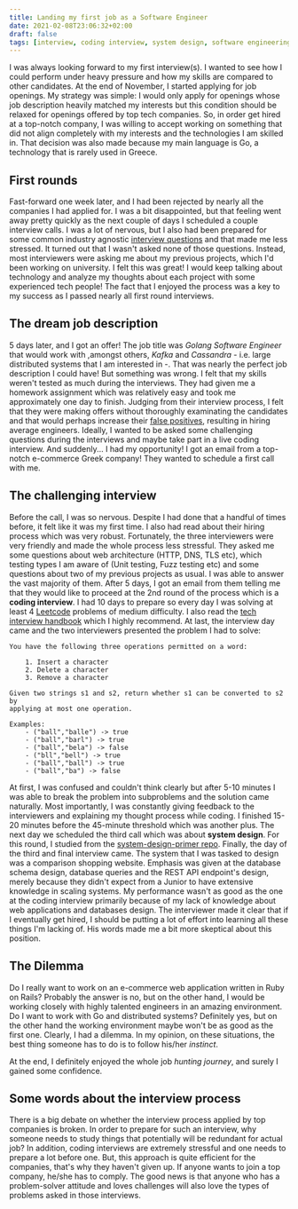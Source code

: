 ```yaml
---
title: Landing my first job as a Software Engineer
date: 2021-02-08T23:06:32+02:00
draft: false
tags: [interview, coding interview, system design, software engineering]
---
```




I was always looking forward to my first interview(s). I wanted to see how I could
perform under heavy pressure and how my skills are compared to other candidates.
At the end of November, I started applying for job openings. My strategy was 
simple: I would only apply for openings whose job description heavily
matched my interests but this condition should be relaxed for openings offered by top tech 
companies. So, in order get hired at a top-notch company, I was willing to accept working on something that did not align completely with my interests and the technologies I am skilled in. That decision was also made because my main language is Go, a technology that is rarely used in Greece.

## __First rounds__

Fast-forward one week later, and I had been rejected by nearly all the companies I had applied for. I was a bit disappointed, but that feeling went away pretty quickly as the next couple of days I scheduled a couple interview calls. I was a lot of nervous, but I also had been prepared for some common industry agnostic [interview questions](https://www.indeed.com/career-advice/interviewing/top-interview-questions-and-answers) and that made me less stressed. It turned out that I wasn't asked none of those questions. Instead, most interviewers were asking me about my previous projects,
which I'd been working on university. I felt this was great! I would keep talking
about technology and analyze my thoughts about each project with some experienced 
tech people! The fact that I enjoyed the process was a key to my success as I 
passed nearly all first round interviews. 

## __The dream job description__ 

5 days later, and I got an offer! The job title was *Golang Software Engineer* that
would work with ,amongst others, *Kafka* and *Cassandra* - i.e. large distributed systems that I am interested in -. That was nearly the perfect job description I could have! But something was wrong. I felt that my skills weren't tested 
as much during the interviews. They had given me a homework assignment which was 
relatively easy and took me approximately one day to finish. Judging from their interview process, I felt that they were making offers without thoroughly examinating the candidates and that would perhaps increase their [false positives](https://en.wikipedia.org/wiki/False_positives_and_false_negatives), resulting in hiring average engineers.  Ideally, I wanted to be asked some challenging questions during the interviews and maybe take part in a live coding interview. And suddenly... I had my opportunity! I got an email from a top-notch e-commerce Greek company! They wanted to schedule a first call with me.

## __The challenging interview__

Before the call, I was so nervous. Despite I had done that a handful of times before, it felt like it was my first time. I also had read about their hiring process which was very robust. Fortunately, the three interviewers were very friendly and made the whole process less stressful. They asked me some questions about web architecture (HTTP, DNS, TLS etc), which testing types I am aware of (Unit testing, Fuzz testing etc) and some questions about two of my previous projects as usual. I was able to answer the vast majority of them. After 5 days, I got an email from them telling me 
that they would like to proceed at the 2nd round of the process which is a __coding interview__. I had 10 days to prepare so every day I was solving at least 4 [Leetcode](https://leetcode.com/) problems of medium difficulty. I also read the [tech interview handbook](https://github.com/yangshun/tech-interview-handbook) which I highly recommend. At last, the interview day came and the two interviewers presented the problem I had to solve:  

    You have the following three operations permitted on a word:

        1. Insert a character 
        2. Delete a character 
        3. Remove a character 
    
    Given two strings s1 and s2, return whether s1 can be converted to s2 by
    applying at most one operation.

    Examples:
        - ("ball","balle") -> true 
        - ("ball","barl") -> true
        - ("ball","bela") -> false
        - ("bll","bell") -> true
        - ("ball","ball") -> true
        - ("ball","ba") -> false
At first, I was confused and couldn't think clearly but after 5-10 minutes I was able to break the problem into subproblems and the solution came naturally.
Most importantly, I was constantly giving feedback to the interviewers and explaining my thought process while coding. I finished 15-20 minutes before the 45-minute threshold 
which was another plus. The next day we scheduled the third call which was about
__system design__. For this round, I studied from the [system-design-primer repo](https://github.com/donnemartin/system-design-primer). Finally, the day of the third and final interview came. The system that I was tasked to design was a comparison shopping website. Emphasis was given at the database schema design, database queries and the REST API endpoint's design, merely because they didn't expect from a Junior to have extensive knowledge in scaling systems. My performance wasn't as good as the one at the coding interview primarily because of my lack of knowledge about 
web applications and databases design. The interviewer made it clear that if I eventually get hired, I should be putting a lot of effort into learning all these things I'm lacking of. His words made me a bit more skeptical about this position. 

## __The Dilemma__

Do I really want to work on an e-commerce web application written in Ruby on Rails? Probably the answer is no, but on the other hand, I would be working closely with highly talented engineers in an amazing environment. 
Do I want to work with Go and distributed systems? Definitely yes, but on the other hand the working environment maybe won't be as good as the first one.
Clearly, I had a dilemma. In my opinion, on these situations, the best thing someone has to do is to follow his/her *instinct*. 

At the end, I definitely enjoyed the whole job *hunting journey*, and surely I gained some confidence.  

## __Some words about the interview process__

There is a big debate on whether the interview process applied by top companies is broken. In order to prepare for such an interview, why someone needs to study things that potentially will be redundant for actual job? In addition, coding interviews are extremely stressful and one needs to prepare a lot before one. 
But, this approach is quite efficient for the companies, that's why they haven't given up. If anyone wants to join a top company, he/she has to comply. The good news is that anyone who has a problem-solver attitude and loves challenges will also love the types of problems asked in those interviews. 


